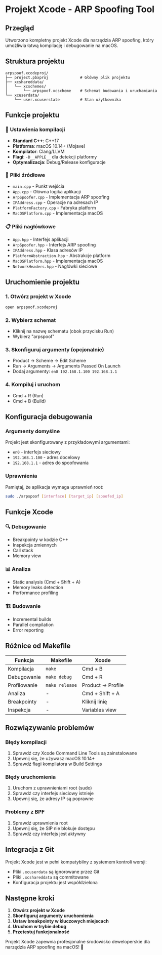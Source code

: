 # Projekt Xcode - ARP Spoofing Tool

## Przegląd

Utworzono kompletny projekt Xcode dla narzędzia ARP spoofing, który umożliwia łatwą kompilację i debugowanie na macOS.

## Struktura projektu

```
arpspoof.xcodeproj/
├── project.pbxproj              # Główny plik projektu
├── xcshareddata/
│   └── xcschemes/
│       └── arpspoof.xcscheme    # Schemat budowania i uruchamiania
└── xcuserdata/
    └── user.xcuserstate         # Stan użytkownika
```

## Funkcje projektu

### 🔧 **Ustawienia kompilacji**
- **Standard C++**: C++17
- **Platforma**: macOS 10.14+ (Mojave)
- **Kompilator**: Clang/LLVM
- **Flagi**: `-D__APPLE__` dla detekcji platformy
- **Optymalizacja**: Debug/Release konfiguracje

### 📁 **Pliki źródłowe**
- `main.cpp` - Punkt wejścia
- `App.cpp` - Główna logika aplikacji
- `ArpSpoofer.cpp` - Implementacja ARP spoofing
- `IPAddress.cpp` - Operacje na adresach IP
- `PlatformFactory.cpp` - Fabryka platform
- `MacOSPlatform.cpp` - Implementacja macOS

### 📋 **Pliki nagłówkowe**
- `App.hpp` - Interfejs aplikacji
- `ArpSpoofer.hpp` - Interfejs ARP spoofing
- `IPAddress.hpp` - Klasa adresów IP
- `PlatformAbstraction.hpp` - Abstrakcje platform
- `MacOSPlatform.hpp` - Implementacja macOS
- `NetworkHeaders.hpp` - Nagłówki sieciowe

## Uruchomienie projektu

### 1. **Otwórz projekt w Xcode**
```bash
open arpspoof.xcodeproj
```

### 2. **Wybierz schemat**
- Kliknij na nazwę schematu (obok przycisku Run)
- Wybierz "arpspoof"

### 3. **Skonfiguruj argumenty (opcjonalnie)**
- Product → Scheme → Edit Scheme
- Run → Arguments → Arguments Passed On Launch
- Dodaj argumenty: `en0 192.168.1.100 192.168.1.1`

### 4. **Kompiluj i uruchom**
- Cmd + R (Run)
- Cmd + B (Build)

## Konfiguracja debugowania

### **Argumenty domyślne**
Projekt jest skonfigurowany z przykładowymi argumentami:
- `en0` - interfejs sieciowy
- `192.168.1.100` - adres docelowy
- `192.168.1.1` - adres do spoofowania

### **Uprawnienia**
Pamiętaj, że aplikacja wymaga uprawnień root:
```bash
sudo ./arpspoof [interface] [target_ip] [spoofed_ip]
```

## Funkcje Xcode

### 🔍 **Debugowanie**
- Breakpointy w kodzie C++
- Inspekcja zmiennych
- Call stack
- Memory view

### 📊 **Analiza**
- Static analysis (Cmd + Shift + A)
- Memory leaks detection
- Performance profiling

### 🏗️ **Budowanie**
- Incremental builds
- Parallel compilation
- Error reporting

## Różnice od Makefile

| Funkcja | Makefile | Xcode |
|---------|----------|-------|
| Kompilacja | `make` | Cmd + B |
| Debugowanie | `make debug` | Cmd + R |
| Profilowanie | `make release` | Product → Profile |
| Analiza | - | Cmd + Shift + A |
| Breakpointy | - | Kliknij linię |
| Inspekcja | - | Variables view |

## Rozwiązywanie problemów

### **Błędy kompilacji**
1. Sprawdź czy Xcode Command Line Tools są zainstalowane
2. Upewnij się, że używasz macOS 10.14+
3. Sprawdź flagi kompilatora w Build Settings

### **Błędy uruchomienia**
1. Uruchom z uprawnieniami root (sudo)
2. Sprawdź czy interfejs sieciowy istnieje
3. Upewnij się, że adresy IP są poprawne

### **Problemy z BPF**
1. Sprawdź uprawnienia root
2. Upewnij się, że SIP nie blokuje dostępu
3. Sprawdź czy interfejs jest aktywny

## Integracja z Git

Projekt Xcode jest w pełni kompatybilny z systemem kontroli wersji:
- Pliki `.xcuserdata` są ignorowane przez Git
- Pliki `.xcshareddata` są commitowane
- Konfiguracja projektu jest współdzielona

## Następne kroki

1. **Otwórz projekt w Xcode**
2. **Skonfiguruj argumenty uruchomienia**
3. **Ustaw breakpointy w kluczowych miejscach**
4. **Uruchom w trybie debug**
5. **Przetestuj funkcjonalność**

Projekt Xcode zapewnia profesjonalne środowisko deweloperskie dla narzędzia ARP spoofing na macOS! 🚀 